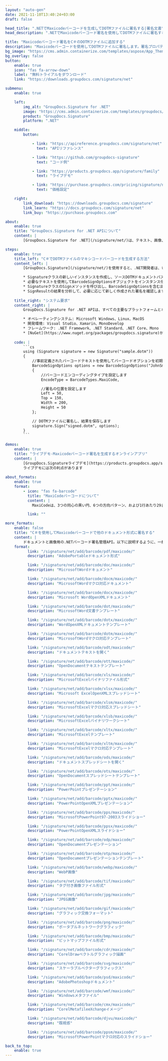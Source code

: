 ```yaml
---
layout: "auto-gen"
date: 2021-11-10T13:40:24+03:00
draft: false

head_title: ".NETでMaxicodeバーコードを生成してDOTMファイルに署名する|署名文書"
head_description: ".NETでMaxicodeバーコード署名を使用してDOTMファイルに署名する-人気のあるビジネスドキュメントや画像ファイル形式にバーコードを追加します."

title: "Maxicodeバーコード署名をC＃のDOTMファイルに追加する"
description: "Maxicodeバーコードを使用してDOTMファイルに署名します。署名プロパティを操作し、ニーズに合ったドキュメント内で高度な署名オプションを設定します."
bg_image: "https://cms.admin.containerize.com/templates/aspose/App_Themes/V3/images/bg/header1.png"
bg_overlay: false
button:
    enable: true
    icon: "fas fa-arrow-down"
    label: "無料トライアルをダウンロード"
    link: "https://downloads.groupdocs.com/signature/net"

submenu:
    enable: true

    left:
        img_alt: "GroupDocs.Signature for .NET"
        image: "https://cms.admin.containerize.com/templates/groupdocs/images/product-logos/90x90-noborder/groupdocs-signature-net.png"
        product: "GroupDocs.Signature"
        platform: ".NET"

    middle:
        button:

            - link: "https://apireference.groupdocs.com/signature/net"
              text: "APIリファレンス"

            - link: "https://github.com/groupdocs-signature"
              text: "コード例"

            - link: "https://products.groupdocs.app/signature/family"
              text: "ライブデモ"

            - link: "https://purchase.groupdocs.com/pricing/signature/net"
              text: "価格設定"

    right:
        link_download: "https://downloads.groupdocs.com/signature"
        link_learn: "https://docs.groupdocs.com/signature/net"
        link_buy: "https://purchase.groupdocs.com"

about:
    enable: true
    title: "GroupDocs.Signature for .NET APIについて"
    content: |
        [GroupDocs.Signature for .NET](/signature/net/)は、テキスト、画像、バーコード、スタンプ、フォームフィールド、QRコード、メタデータなどのさまざまな署名タイプを使用してデジタルドキュメントに電子署名するネイティブ.NETAPIです。ユーザーは、PDF、Microsoft Word、Excelワークシート、PowerPointプレゼンテーション、Adobe Photoshop、メタファイル、および画像ファイル形式内のデジタル署名を追加、編集、検証、削除、および検索でき、必要に応じて署名プロパティをカスタマイズするための追加サポートがあります。

steps:
    enable: true
    title_left: "C＃でDOTMファイルのマキシコードバーコードを生成する方法"
    content_left: |
        [GroupDocs.Signature](/signature/net/)を使用すると、.NET開発者は、いくつかの簡単な手順を実行することで、アプリケーション内のDOTMファイルにMaxicodeバーコードを簡単に追加できます。

        * Signatureクラスの新しいインスタンスを作成し、ソースDOTMドキュメントパスをコンストラクターパラメーターとして渡します。
        * 必要なテキストを使用してBarcodeSignOptionsオブジェクトをインスタンス化し、EncodeTypeプロパティをMaxiCodeに設定します。
        * SignatureクラスのSignメソッドを呼び出し、BarcodeSignOptionsを含む出力DOTMファイル名を渡します。
        * SignResultの結果を分析して、必要に応じて新しく作成された署名を確認します。
        
    title_right: "システム要求"
    content_right: |
        GroupDocs.Signature for .NET APIは、すべての主要なプラットフォームとオペレーティングシステムでサポートされています。以下のコードを実行する前に、システムに次の前提条件がインストールされていることを確認してください。

        * オペレーティングシステム: Microsoft Windows、Linux、MacOS
        * 開発環境: Visual Studio、Xamarin、MonoDevelop
        * フレームワーク: .NET Framework、.NET Standard、.NET Core、Mono
        * [NuGet](https://www.nuget.org/packages/groupdocs.signature)からGroupDocs.Signaturefor.NETの最新バージョンをダウンロードします
        
    code: |
        ```cs
        using (Signature signature = new Signature("sample.dotm"))
        {
            //事前定義されたバーコードテキストを使用してバーコードオプションを初期化します
            BarcodeSignOptions options = new BarcodeSignOptions("JohnSmith")
            {
                //バーコードエンコーディングタイプを設定します
                EncodeType = BarcodeTypes.MaxiCode,

                //署名の位置を設定します
                Left = 50,
                Top = 150,
                Width = 200,
                Height = 50
            };

            // DOTMファイルに署名し、結果を保存します 
            signature.Sign("signed.dotm", options);
        }
        ```
        
demos:
    enable: true
    title: "ライブデモ-Maxicodeバーコード署名を生成するオンラインアプリ"
    content: |
        [GroupDocs.Signatureライブデモ](https://products.groupdocs.app/signature/family)サイトにアクセスして、今すぐMaxicodeバーコードをDOTMファイルに追加してください。  
        ライブデモには次の利点があります
        
about_formats:
    enable: true
    format:
        - icon: "fas fa-barcode"
          title: "MaxiCodeバーコードについて"
          content: |
            MaxiCodeは、3つの同心の黒い円、6つの方向パターン、および1行あたり29または30の六角形モジュールの33の交互の行のブルズアイタイプのファインダーパターンで構成されています。通常はプライマリメッセージとセカンダリメッセージで構成される最大93文字のデータをエンコードできます。

          link: ""

more_formats:
    enable: false
    title: "C＃を使用してMaxicodeバーコードで他のドキュメント形式に署名する"
    content: |
        ドキュメントと画像用の.NETバーコード署名管理API。以下に説明するように、一般的なファイル形式のいくつかにバーコード署名を追加します。
    format: 
          link: "/signature/net/add/barcode/pdf/maxicode/"
          description: "AdobePortableドキュメント形式"

          link: "/signature/net/add/barcode/doc/maxicode/"
          description: "MicrosoftWordドキュメント"

          link: "/signature/net/add/barcode/docm/maxicode/"
          description: "MicrosoftWordマクロ対応ドキュメント"

          link: "/signature/net/add/barcode/docx/maxicode/"
          description: "Microsoft WordOpenXMLドキュメント"

          link: "/signature/net/add/barcode/dot/maxicode/"
          description: "MicrosoftWord文書テンプレート"

          link: "/signature/net/add/barcode/dotx/maxicode/"
          description: "WordOpenXMLドキュメントテンプレート"

          link: "/signature/net/add/barcode/dotm/maxicode/"
          description: "MicrosoftWordマクロ対応テンプレート"       

          link: "/signature/net/add/barcode/odt/maxicode/"
          description: "ドキュメントテキストを開く"

          link: "/signature/net/add/barcode/ott/maxicode/"
          description: "OpenDocumentテキストテンプレート"

          link: "/signature/net/add/barcode/xls/maxicode/"
          description: "MicrosoftExcelバイナリファイル形式"

          link: "/signature/net/add/barcode/xlsx/maxicode/"
          description: "Microsoft ExcelOpenXMLスプレッドシート"

          link: "/signature/net/add/barcode/xlsm/maxicode/"
          description: "MicrosoftExcelマクロ対応スプレッドシート"

          link: "/signature/net/add/barcode/xlsb/maxicode/"
          description: "MicrosoftExcelバイナリワークシート"

          link: "/signature/net/add/barcode/xltx/maxicode/"
          description: "MicrosoftExcelテンプレート"

          link: "/signature/net/add/barcode/xltm/maxicode/"
          description: "MicrosoftExcelマクロ対応テンプレート"

          link: "/signature/net/add/barcode/ods/maxicode/"
          description: "ドキュメントスプレッドシートを開く"

          link: "/signature/net/add/barcode/ots/maxicode/"
          description: "OpenDocumentスプレッドシートテンプレート"

          link: "/signature/net/add/barcode/ppt/maxicode/"
          description: "PowerPointプレゼンテーション"

          link: "/signature/net/add/barcode/pptx/maxicode/"
          description: "PowerPointOpenXMLプレゼンテーション"

          link: "/signature/net/add/barcode/pps/maxicode/"
          description: "MicrosoftPowerPoint97-2003スライドショー"

          link: "/signature/net/add/barcode/ppsx/maxicode/"
          description: "PowerPointOpenXMLスライドショー"                              

          link: "/signature/net/add/barcode/odp/maxicode/"
          description: "OpenDocumentプレゼンテーション"

          link: "/signature/net/add/barcode/otp/maxicode/"
          description: "OpenDocumentプレゼンテーションテンプレート"

          link: "/signature/net/add/barcode/webp/maxicode/"
          description: "WebP画像"

          link: "/signature/net/add/barcode/tif/maxicode/"
          description: "タグ付き画像ファイル形式"

          link: "/signature/net/add/barcode/jpg/maxicode/"
          description: "JPEG画像"

          link: "/signature/net/add/barcode/gif/maxicode/"
          description: "グラフィック交換フォーマット"

          link: "/signature/net/add/barcode/png/maxicode/"
          description: "ポータブルネットワークグラフィック"

          link: "/signature/net/add/barcode/bmp/maxicode/"
          description: "ビットマップファイル形式"

          link: "/signature/net/add/barcode/cdr/maxicode/"
          description: "CorelDrawベクトルグラフィック描画"

          link: "/signature/net/add/barcode/svg/maxicode/"
          description: "スケーラブルベクターグラフィックス"

          link: "/signature/net/add/barcode/psd/maxicode/"
          description: "AdobePhotoshopドキュメント"

          link: "/signature/net/add/barcode/wmf/maxicode/"
          description: "Windowsメタファイル"        

          link: "/signature/net/add/barcode/cmx/maxicode/"
          description: "CorelMetafileeXchangeイメージ"

          link: "/signature/net/add/barcode/djvu/maxicode/"
          description: "既視感"

          link: "/signature/net/add/barcode/ppsm/maxicode/"
          description: "MicrosoftPowerPointマクロ対応のスライドショー"

back_to_top:
    enable: true
---
```

